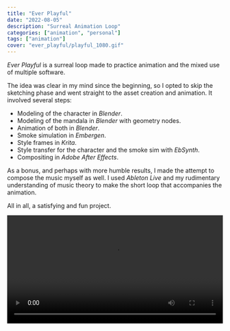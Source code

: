 ```yaml
---
title: "Ever Playful"
date: "2022-08-05"
description: "Surreal Animation Loop"
categories: ["animation", "personal"]
tags: ["animation"]
cover: "ever_playful/playful_1080.gif"
---
```


_Ever Playful_ is a surreal loop made to practice animation and the mixed use of multiple software. 

The idea was clear in my mind since the beginning, so I opted to skip the sketching phase and went straight to the asset creation and animation. It involved several steps:

* Modeling of the character in *Blender*.
* Modeling of the mandala in *Blender* with geometry nodes.
* Animation of both in *Blender*.
* Smoke simulation in *Embergen*.
* Style frames in *Krita*.
* Style transfer for the character and the smoke sim with *EbSynth*.
* Compositing in *Adobe After Effects*.

As a bonus, and perhaps with more humble results, I made the attempt to compose the music myself as well. I used *Ableton Live* and my rudimentary understanding of music theory to make the short loop that accompanies the animation.

All in all, a satisfying and fun project. 

<video width="100%" controls loop>
  <source src="ever_playful/playfuler_1080.mp4" type="video/mp4">
  There should be a video here, but it seems video playback is not supported by your browser. 
</video>

